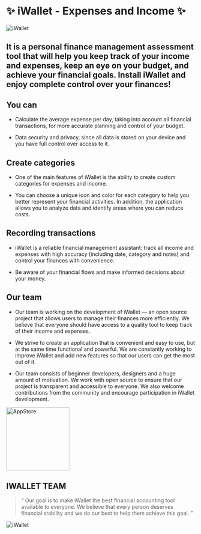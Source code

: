 # ✨ iWallet - Expenses and Income ✨
![iWallet](https://github.com/idevnva/iWallet/assets/127990298/5f509056-3207-4b3e-8995-4be1347d28c6)


## It is a personal finance management assessment tool that will help you keep track of your income and expenses, keep an eye on your budget, and achieve your financial goals. Install iWallet and enjoy complete control over your finances!

## You can
* Calculate the average expense per day, taking into account all financial transactions, for more accurate planning and control of your budget.

* Data security and privacy, since all data is stored on your device and you have full control over access to it.

## Create categories
* One of the main features of iWallet is the ability to create custom categories for expenses and income.

* You can choose a unique icon and color for each category to help you better represent your financial activities. In addition, the application allows you to analyze data and identify areas where you can reduce costs.

## Recording transactions
* iWallet is a reliable financial management assistant: track all income and expenses with high accuracy (including date, category and notes) and control your finances with convenience.

* Be aware of your financial flows and make informed decisions about your money.

## Our team
* Our team is working on the development of iWallet — an open source project that allows users to manage their finances more efficiently. We believe that everyone should have access to a quality tool to keep track of their income and expenses.

* We strive to create an application that is convenient and easy to use, but at the same time functional and powerful. We are constantly working to improve iWallet and add new features so that our users can get the most out of it.

* Our team consists of beginner developers, designers and a huge amount of motivation. We work with open source to ensure that our project is transparent and accessible to everyone. We also welcome contributions from the community and encourage participation in iWallet development.

<a href="http://browserstack.com/](https://apps.apple.com/us/app/iwallet-expenses-and-income/id6447585809"><img alt="AppStore" src="https://github.com/idevnva/iWallet/assets/127990298/23f4655e-8f02-482c-b41e-7cfa1adca7d3"  width="168"/></a>

## IWALLET TEAM
> " Our goal is to make iWallet the best financial accounting tool available to everyone. We believe that every person deserves financial stability and we do our best to help them achieve this goal. "

![iWallet](https://github.com/idevnva/iWallet/assets/127990298/c1397684-89f4-4d84-b936-4c32f6962dfc)





